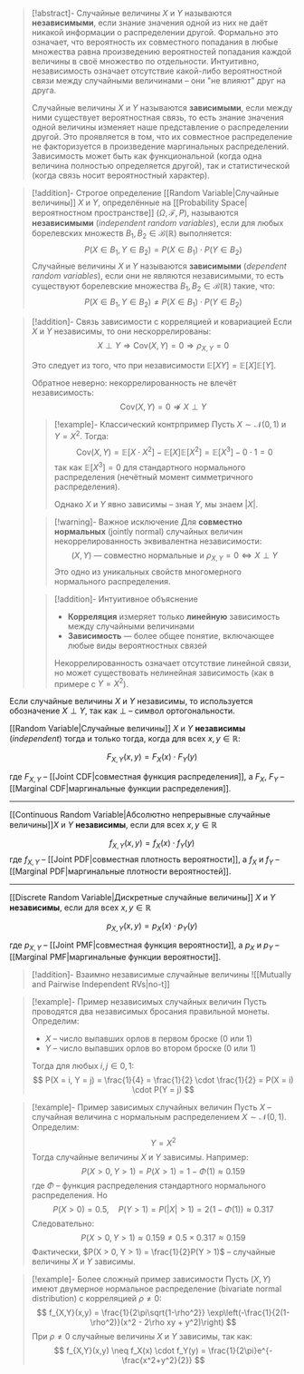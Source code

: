 
>[!abstract]-
> Случайные величины $X$ и $Y$ называются **независимыми**, если знание значения одной из них не даёт никакой информации о распределении другой. Формально это означает, что вероятность их совместного попадания в любые множества равна произведению вероятностей попадания каждой величины в своё множество по отдельности. Интуитивно, независимость означает отсутствие какой-либо вероятностной связи между случайными величинами – они "не влияют" друг на друга.
> 
> Случайные величины $X$ и $Y$ называются **зависимыми**, если между ними существует вероятностная связь, то есть знание значения одной величины изменяет наше представление о распределении другой. Это проявляется в том, что их совместное распределение не факторизуется в произведение маргинальных распределений. Зависимость может быть как функциональной (когда одна величина полностью определяется другой), так и статистической (когда связь носит вероятностный характер).

>[!addition]- Строгое определение
> [[Random Variable|Случайные величины]] $X$ и $Y$, определённые на [[Probability Space|вероятностном пространстве]] $(\Omega, \mathcal{F}, P)$, называются **независимыми** (*independent random variables*), если для любых борелевских множеств $B_1, B_2 \in \mathcal{B}(\mathbb{R})$ выполняется:
> $$
> P(X \in B_1, Y \in B_2) = P(X \in B_1) \cdot P(Y \in B_2)
> $$
> Случайные величины $X$ и $Y$ называются **зависимыми** (*dependent random variables*), если они не являются независимыми, то есть существуют борелевские множества $B_1, B_2 \in \mathcal{B}(\mathbb{R})$ такие, что:
> $$
> P(X \in B_1, Y \in B_2) \neq P(X \in B_1) \cdot P(Y \in B_2)
> $$

>[!addition]- Связь зависимости с корреляцией и ковариацией
> Если $X$ и $Y$ независимы, то они нескоррелированы:
> $$
> X \perp Y \Rightarrow \text{Cov}(X,Y) = 0 \Rightarrow \rho_{X,Y} = 0
> $$
>     
> Это следует из того, что при независимости $\mathbb{E}[XY] = \mathbb{E}[X]\mathbb{E}[Y]$.
> 
> Обратное неверно: некоррелированность не влечёт независимость: 
> $$
> \text{Cov}(X,Y) = 0 \not\Rightarrow X \perp Y
> $$
>>[!example]- Классический контрпример
>> Пусть $X \sim \mathcal{N}(0,1)$ и $Y = X^2$. Тогда:
>> $$
>> \text{Cov}(X,Y) = \mathbb{E}[X \cdot X^2] - \mathbb{E}[X]\mathbb{E}[X^2] = \mathbb{E}[X^3] - 0 \cdot 1 = 0
>> $$
>> так как $\mathbb{E}[X^3] = 0$ для стандартного нормального распределения (нечётный момент симметричного распределения).
>> 
>> Однако $X$ и $Y$ явно зависимы – зная $Y$, мы знаем $|X|$.
> 
>>[!warning]- Важное исключение
>> Для **совместно нормальных** (jointly normal) случайных величин некоррелированность эквивалентна независимости: 
>> $$
>> (X,Y) \text{ — совместно нормальные и } \rho_{X,Y} = 0 \Leftrightarrow X \perp Y
>> $$
>> Это одно из уникальных свойств многомерного нормального распределения.
> 
>>[!addition]- Интуитивное объяснение
>> - **Корреляция** измеряет только **линейную** зависимость между случайными величинами
>> - **Зависимость** — более общее понятие, включающее любые виды вероятностных связей
>> 
>> Некоррелированность означает отсутствие линейной связи, но может существовать нелинейная зависимость (как в примере с $Y = X^2$).

Если случайные величины $X$ и $Y$ независимы, то используется обозначение $X \perp Y$, так как $\perp$ – символ ортогональности.

[[Random Variable|Случайные величины]] $X$ и $Y$ **независимы** (*independent*) тогда и только тогда, когда для всех $x, y \in \mathbb{R}$: 

$$
F_{X,Y}(x,y) = F_X(x) \cdot F_Y(y)
$$

где $F_{X,Y}$ – [[Joint CDF|совместная функция распределения]], а $F_X$, $F_Y$ – [[Marginal CDF|маргинальные функции распределения]].

---

[[Continuous Random Variable|Абсолютно непрерывные случайные величины]]$X$ и $Y$ **независимы**, если для всех $x,y∈ℝ$

$$
f_{X,Y}(x,y) = f_X(x) \cdot f_Y(y)
$$
где $f_{X,Y}$ – [[Joint PDF|совместная плотность вероятности]], а $f_X$ и $f_Y$ – [[Marginal PDF|маргинальные плотности вероятностей]].

---

[[Discrete Random Variable|Дискретные случайные величины]] $X$ и $Y$ **независимы**, если для всех $x,y∈ℝ$

$$
p_{X,Y}(x,y)=p_X(x) · p_Y(y)
$$

где $p_{X,Y}$ – [[Joint PMF|совместная функция вероятности]], а $p_X$ и $p_Y$
– [[Marginal PMF|маргинальные функции вероятности]].

>[!addition]- Взаимно независимые случайные величины
>![[Mutually and Pairwise Independent RVs|no-t]]

>[!example]- Пример независимых случайных величин
> Пусть проводятся два независимых бросания правильной монеты. Определим:
> 
> - $X$ – число выпавших орлов в первом броске (0 или 1)
> - $Y$ – число выпавших орлов во втором броске (0 или 1)
> 
> Тогда для любых $i, j \in {0, 1}$: 
> $$
> P(X = i, Y = j) = \frac{1}{4} = \frac{1}{2} \cdot \frac{1}{2} = P(X = i) \cdot P(Y = j)
> $$

>[!example]- Пример зависимых случайных величин
> Пусть $X$ – случайная величина с нормальным распределением $X \sim \mathcal{N}(0, 1)$. Определим:
> $$
> Y = X^2
> $$
> Тогда случайные величины $X$ и $Y$ зависимы. Например:
> $$
> P(X > 0, Y > 1) = P(X > 1) = 1 - \Phi(1) \approx 0.159
> $$
> где $\Phi$ – функция распределения стандартного нормального распределения. Но 
> $$
> P(X > 0) = 0.5, \quad P(Y > 1) = P(|X| > 1) = 2(1 - \Phi(1)) \approx 0.317
> $$
> Следовательно: 
> $$
> P(X > 0, Y > 1) \approx 0.159 \neq 0.5 \times 0.317 \approx 0.159
> $$
> Фактически, $P(X > 0, Y > 1) = \frac{1}{2}P(Y > 1)$ – случайные величины $X$ и $Y$ зависимы.

>[!example]- Более сложный пример зависимости
> Пусть $(X, Y)$ имеют двумерное нормальное распределение (bivariate normal distribution) с корреляцией $\rho \neq 0$:
> $$
> f_{X,Y}(x,y) = \frac{1}{2\pi\sqrt{1-\rho^2}} \exp\left(-\frac{1}{2(1-\rho^2)}(x^2 - 2\rho xy + y^2)\right)
> $$
> При $\rho \neq 0$ случайные величины $X$ и $Y$ зависимы, так как: 
> $$
> f_{X,Y}(x,y) \neq f_X(x) \cdot f_Y(y) = \frac{1}{2\pi}e^{-\frac{x^2+y^2}{2}}
$$

